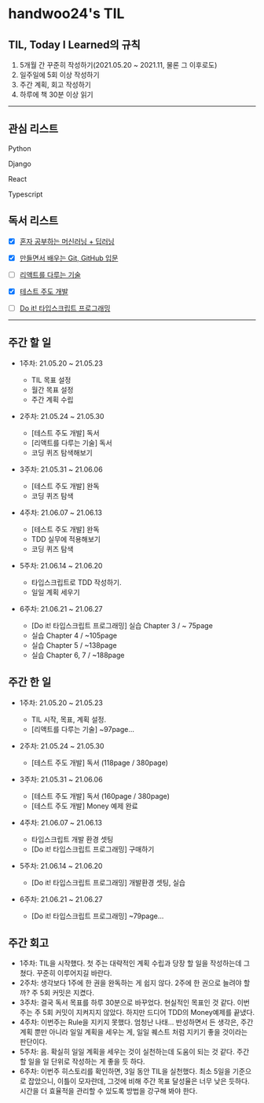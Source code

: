# handwoo24's TIL

## TIL, Today I Learned의 규칙

1. 5개월 간 꾸준히 작성하기(2021.05.20 ~ 2021.11, 물론 그 이후로도)
2. 일주일에 5회 이상 작성하기
3. 주간 계획, 회고 작성하기
4. 하루에 책 30분 이상 읽기

---

## 관심 리스트

Python

Django

React

Typescript

## 독서 리스트

- [x] [혼자 공부하는 머신러닝 + 딥러닝](http://www.kyobobook.co.kr/product/detailViewKor.laf?ejkGb=KOR&mallGb=KOR&barcode=9791162243664&orderClick=LEa&Kc=)

- [x] [만들면서 배우는 Git, GitHub 입문](http://www.kyobobook.co.kr/product/detailViewKor.laf?ejkGb=KOR&mallGb=KOR&barcode=9788968482021&orderClick=LAG&Kc=)

- [ ] [리액트를 다루는 기술](http://www.kyobobook.co.kr/product/detailViewKor.laf?ejkGb=KOR&mallGb=KOR&barcode=9791160508796&orderClick=LAG&Kc=)

- [x] [테스트 주도 개발](http://www.kyobobook.co.kr/product/detailViewKor.laf?mallGb=KOR&ejkGb=KOR&barcode=9788966261024)

- [ ] [Do it! 타입스크립트 프로그래밍](http://www.kyobobook.co.kr/product/detailViewKor.laf?ejkGb=KOR&mallGb=KOR&barcode=9791163031482)

---

## 주간 할 일

- 1주차: 21.05.20 ~ 21.05.23

  - TIL 목표 설정
  - 월간 목표 설정
  - 주간 계획 수립

- 2주차: 21.05.24 ~ 21.05.30

  - [테스트 주도 개발] 독서
  - [리액트를 다루는 기술] 독서
  - 코딩 퀴즈 탐색해보기

- 3주차: 21.05.31 ~ 21.06.06

  - [테스트 주도 개발] 완독
  - 코딩 퀴즈 탐색

- 4주차: 21.06.07 ~ 21.06.13

  - [테스트 주도 개발] 완독
  - TDD 실무에 적용해보기
  - 코딩 퀴즈 탐색

- 5주차: 21.06.14 ~ 21.06.20
  
  - 타입스크립트로 TDD 작성하기.
  - 일일 계획 세우기 

- 6주차: 21.06.21 ~ 21.06.27

  - [Do it! 타입스크립트 프로그래밍] 실습 Chapter 3 / ~ 75page
  - 실습 Chapter 4 / ~105page
  - 실습 Chapter 5 / ~138page
  - 실습 Chapter 6, 7 / ~188page


## 주간 한 일

- 1주차: 21.05.20 ~ 21.05.23

  - TIL 시작, 목표, 계획 설정.
  - [리액트를 다루는 기술] ~97page...

- 2주차: 21.05.24 ~ 21.05.30

  - [테스트 주도 개발] 독서 (118page / 380page)

- 3주차: 21.05.31 ~ 21.06.06

  - [테스트 주도 개발] 독서 (160page / 380page)
  - [테스트 주도 개발] Money 예제 완료

- 4주차: 21.06.07 ~ 21.06.13
  
  - 타입스크립트 개발 환경 셋팅
  - [Do it! 타입스크립트 프로그래밍] 구매하기 

- 5주차: 21.06.14 ~ 21.06.20

  - [Do it! 타입스크립트 프로그래밍] 개발환경 셋팅, 실습

- 6주차: 21.06.21 ~ 21.06.27

  - [Do it! 타입스크립트 프로그래밍] ~79page...
## 주간 회고

- 1주차: TIL을 시작했다. 첫 주는 대략적인 계획 수립과 당장 할 일을 작성하는데 그쳤다. 꾸준히 이루어지길 바란다.
- 2주차: 생각보다 1주에 한 권을 완독하는 게 쉽지 않다. 2주에 한 권으로 늘려야 할까? 주 5회 커밋은 지켰다.
- 3주차: 결국 독서 목표를 하루 30분으로 바꾸었다. 현실적인 목표인 것 같다. 이번주는 주 5회 커밋이 지켜지지 않았다. 하지만 드디어 TDD의 Money예제를 끝냈다.
- 4주차: 이번주는 Rule을 지키지 못했다. 엄청난 나태... 반성하면서 든 생각은, 주간 계획 뿐만 아니라 일일 계획을 세우는 게, 일일 퀘스트 처럼 지키기 좋을 것이라는 판단이다.
- 5주차: 음. 확실히 일일 계획을 세우는 것이 실천하는데 도움이 되는 것 같다. 주간 할 일을 일 단위로 작성하는 게 좋을 듯 하다.
- 6주차: 이번주 히스토리를 확인하면, 3일 동안  TIL을 실천했다. 최소 5일을 기준으로 잡았으니, 이틀이 모자란데, 그것에 비해 주간 목표 달성율은 너무 낮은 듯하다. 시간을 더 효율적을 관리할 수 있도록 방법을 강구해 봐야 한다.
